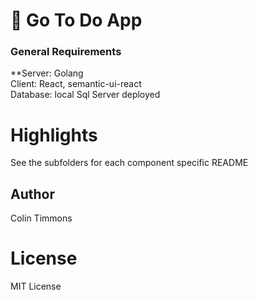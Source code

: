 # :memo: Go To Do App

### General Requirements
**Server: Golang  
Client: React, semantic-ui-react  
Database: local Sql Server deployed

# Highlights
See the subfolders for each component specific README 


## Author
Colin Timmons

# License

MIT License